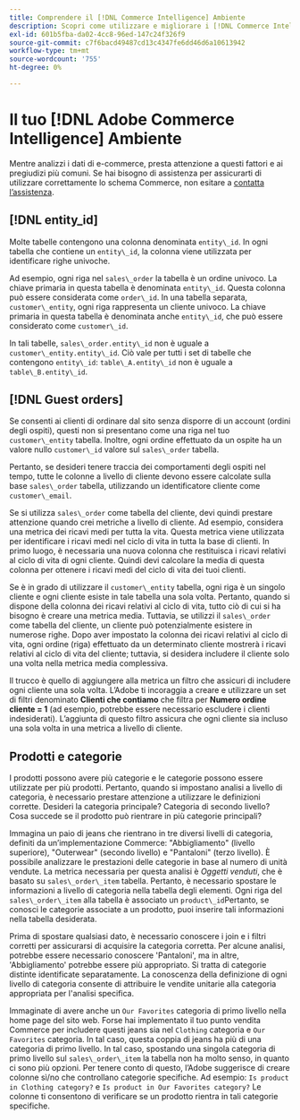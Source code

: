 ```yaml
---
title: Comprendere il [!DNL Commerce Intelligence] Ambiente
description: Scopri come utilizzare e migliorare i [!DNL Commerce Intelligence] ambiente.
exl-id: 601b5fba-da02-4cc8-96ed-147c24f326f9
source-git-commit: c7f6bacd49487cd13c4347fe6dd46d6a10613942
workflow-type: tm+mt
source-wordcount: '755'
ht-degree: 0%

---
```


# Il tuo [!DNL Adobe Commerce Intelligence] Ambiente

Mentre analizzi i dati di e-commerce, presta attenzione a questi fattori e ai pregiudizi più comuni. Se hai bisogno di assistenza per assicurarti di utilizzare correttamente lo schema Commerce, non esitare a [contatta l’assistenza](https://experienceleague.adobe.com/docs/commerce-knowledge-base/kb/troubleshooting/miscellaneous/mbi-service-policies.html).

## [!DNL entity\_id]

Molte tabelle contengono una colonna denominata `entity\_id`. In ogni tabella che contiene un `entity\_id`, la colonna viene utilizzata per identificare righe univoche.

Ad esempio, ogni riga nel `sales\_order` la tabella è un ordine univoco. La chiave primaria in questa tabella è denominata `entity\_id`. Questa colonna può essere considerata come `order\_id`. In una tabella separata, `customer\_entity`, ogni riga rappresenta un cliente univoco. La chiave primaria in questa tabella è denominata anche `entity\_id`, che può essere considerato come `customer\_id`.

In tali tabelle, `sales\_order.entity\_id` non è uguale a `customer\_entity.entity\_id`. Ciò vale per tutti i set di tabelle che contengono `entity\_id`: `table\_A.entity\_id` non è uguale a `table\_B.entity\_id`.

## [!DNL Guest orders]

Se consenti ai clienti di ordinare dal sito senza disporre di un account (ordini degli ospiti), questi non si presentano come una riga nel tuo `customer\_entity` tabella. Inoltre, ogni ordine effettuato da un ospite ha un valore nullo `customer\_id` valore sul `sales\_order` tabella.

Pertanto, se desideri tenere traccia dei comportamenti degli ospiti nel tempo, tutte le colonne a livello di cliente devono essere calcolate sulla base `sales\_order` tabella, utilizzando un identificatore cliente come `customer\_email`.

Se si utilizza `sales\_order` come tabella del cliente, devi quindi prestare attenzione quando crei metriche a livello di cliente. Ad esempio, considera una metrica dei ricavi medi per tutta la vita. Questa metrica viene utilizzata per identificare i ricavi medi nel ciclo di vita in tutta la base di clienti. In primo luogo, è necessaria una nuova colonna che restituisca i ricavi relativi al ciclo di vita di ogni cliente. Quindi devi calcolare la media di questa colonna per ottenere i ricavi medi del ciclo di vita dei tuoi clienti.

Se è in grado di utilizzare il `customer\_entity` tabella, ogni riga è un singolo cliente e ogni cliente esiste in tale tabella una sola volta. Pertanto, quando si dispone della colonna dei ricavi relativi al ciclo di vita, tutto ciò di cui si ha bisogno è creare una metrica media. Tuttavia, se utilizzi il `sales\_order` come tabella del cliente, un cliente può potenzialmente esistere in numerose righe. Dopo aver impostato la colonna dei ricavi relativi al ciclo di vita, ogni ordine (riga) effettuato da un determinato cliente mostrerà i ricavi relativi al ciclo di vita del cliente; tuttavia, si desidera includere il cliente solo una volta nella metrica media complessiva.

Il trucco è quello di aggiungere alla metrica un filtro che assicuri di includere ogni cliente una sola volta. L’Adobe ti incoraggia a creare e utilizzare un set di filtri denominato **Clienti che contiamo** che filtra per **Numero ordine cliente = 1** (ad esempio, potrebbe essere necessario escludere i clienti indesiderati). L’aggiunta di questo filtro assicura che ogni cliente sia incluso una sola volta in una metrica a livello di cliente.

## Prodotti e categorie

I prodotti possono avere più categorie e le categorie possono essere utilizzate per più prodotti. Pertanto, quando si impostano analisi a livello di categoria, è necessario prestare attenzione a utilizzare le definizioni corrette. Desideri la categoria principale? Categoria di secondo livello? Cosa succede se il prodotto può rientrare in più categorie principali?

Immagina un paio di jeans che rientrano in tre diversi livelli di categoria, definiti da un’implementazione Commerce: &quot;Abbigliamento&quot; (livello superiore), &quot;Outerwear&quot; (secondo livello) e &quot;Pantaloni&quot; (terzo livello). È possibile analizzare le prestazioni delle categorie in base al numero di unità vendute. La metrica necessaria per questa analisi è _Oggetti venduti_, che è basato su `sales\_order\_item` tabella. Pertanto, è necessario spostare le informazioni a livello di categoria nella tabella degli elementi. Ogni riga del `sales\_order\_item` alla tabella è associato un `product\_id`Pertanto, se conosci le categorie associate a un prodotto, puoi inserire tali informazioni nella tabella desiderata.

Prima di spostare qualsiasi dato, è necessario conoscere i join e i filtri corretti per assicurarsi di acquisire la categoria corretta. Per alcune analisi, potrebbe essere necessario conoscere &#39;Pantaloni&#39;, ma in altre, &#39;Abbigliamento&#39; potrebbe essere più appropriato. Si tratta di categorie distinte identificate separatamente. La conoscenza della definizione di ogni livello di categoria consente di attribuire le vendite unitarie alla categoria appropriata per l&#39;analisi specifica.

Immaginate di avere anche un `Our Favorites` categoria di primo livello nella home page del sito web. Forse hai implementato il tuo punto vendita Commerce per includere questi jeans sia nel `Clothing` categoria e `Our Favorites` categoria. In tal caso, questa coppia di jeans ha più di una categoria di primo livello. In tal caso, spostando una singola categoria di primo livello sul `sales\_order\_item` la tabella non ha molto senso, in quanto ci sono più opzioni. Per tenere conto di questo, l’Adobe suggerisce di creare colonne sì/no che controllano categorie specifiche. Ad esempio: `Is product in Clothing category?` e `Is product in Our Favorites category?` Le colonne ti consentono di verificare se un prodotto rientra in tali categorie specifiche.
